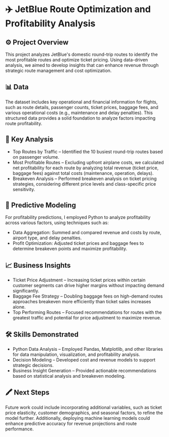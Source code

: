 # ✈️ JetBlue Route Optimization and Profitability Analysis

## ⚙️ Project Overview

This project analyzes JetBlue's domestic round-trip routes to identify the most profitable routes and optimize ticket pricing. Using data-driven analysis, we aimed to develop insights that can enhance revenue through strategic route management and cost optimization.

## 📊 Data

The dataset includes key operational and financial information for flights, such as route details, passenger counts, ticket prices, baggage fees, and various operational costs (e.g., maintenance and delay penalties). This structured data provides a solid foundation to analyze factors impacting route profitability.

## 🔎 Key Analysis

- Top Routes by Traffic – Identified the 10 busiest round-trip routes based on passenger volume.
- Most Profitable Routes – Excluding upfront airplane costs, we calculated net profitability for each route by analyzing total revenue (ticket price, baggage fees) against total costs (maintenance, operation, delays).
- Breakeven Analysis – Performed breakeven analysis on ticket pricing strategies, considering different price levels and class-specific price sensitivity.

## 💼 Predictive Modeling

For profitability predictions, I employed Python to analyze profitability across various factors, using techniques such as:

- Data Aggregation: Summed and compared revenue and costs by route, airport type, and delay penalties.
- Profit Optimization: Adjusted ticket prices and baggage fees to determine breakeven points and maximize profitability.

## 📈 Business Insights

- Ticket Price Adjustment – Increasing ticket prices within certain customer segments can drive higher margins without impacting demand significantly.
- Baggage Fee Strategy – Doubling baggage fees on high-demand routes approaches breakeven more efficiently than ticket sales increases alone.
- Top Performing Routes – Focused recommendations for routes with the greatest traffic and potential for price adjustment to maximize revenue.

## 🛠️ Skills Demonstrated

- Python Data Analysis – Employed Pandas, Matplotlib, and other libraries for data manipulation, visualization, and profitability analysis.
- Decision Modeling – Developed cost and revenue models to support strategic decisions.
- Business Insight Generation – Provided actionable recommendations based on statistical analysis and breakeven modeling.

## 🖍️ Next Steps

Future work could include incorporating additional variables, such as ticket price elasticity, customer demographics, and seasonal factors, to refine the model further. Additionally, deploying machine learning models could enhance predictive accuracy for revenue projections and route performance.
